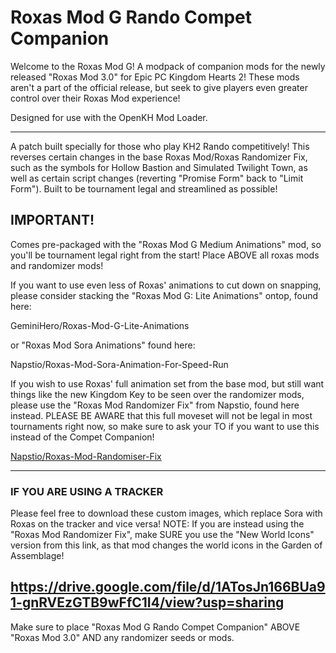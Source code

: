 # Roxas Mod G Rando Compet Companion
Welcome to the Roxas Mod G! A modpack of companion mods for the newly released "Roxas Mod 3.0" for Epic PC Kingdom Hearts 2! These mods aren't a part of the official release, but seek to give players even greater control over their Roxas Mod experience!

Designed for use with the OpenKH Mod Loader.

---

A patch built specially for those who play KH2 Rando competitively! This reverses certain changes in the base Roxas Mod/Roxas Randomizer Fix, such as the symbols for Hollow Bastion and Simulated Twilight Town, as well as certain script changes (reverting "Promise Form" back to "Limit Form"). Built to be tournament legal and streamlined as possible!

## **IMPORTANT!**

Comes pre-packaged with the "Roxas Mod G Medium Animations" mod, so you'll be tournament legal right from the start! Place ABOVE all roxas mods and randomizer mods! 

If you want to use even less of Roxas' animations to cut down on snapping, please consider stacking the "Roxas Mod G: Lite Animations" ontop, found here: 

GeminiHero/Roxas-Mod-G-Lite-Animations

or "Roxas Mod Sora Animations" found here:

Napstio/Roxas-Mod-Sora-Animation-For-Speed-Run

If you wish to use Roxas' full animation set from the base mod, but still want things like the new Kingdom Key to be seen over the randomizer mods, please use the "Roxas Mod Randomizer Fix" from Napstio, found here instead. PLEASE BE AWARE that this full moveset will not be legal in most tournaments right now, so make sure to ask your TO if you want to use this instead of the Compet Companion!

[Napstio/Roxas-Mod-Randomiser-Fix](https://github.com/Napstio/Roxas-Mod-Randomiser-Fix)

---
### IF YOU ARE USING A TRACKER

Please feel free to download these custom images, which replace Sora with Roxas on the tracker and vice versa! NOTE: If you are instead using the "Roxas Mod Randomizer Fix", make SURE you use the "New World Icons" version from this link, as that mod changes the world icons in the Garden of Assemblage!

https://drive.google.com/file/d/1ATosJn166BUa91-gnRVEzGTB9wFfC1I4/view?usp=sharing
---

Make sure to place "Roxas Mod G Rando Compet Companion" ABOVE "Roxas Mod 3.0" AND any randomizer seeds or mods.
